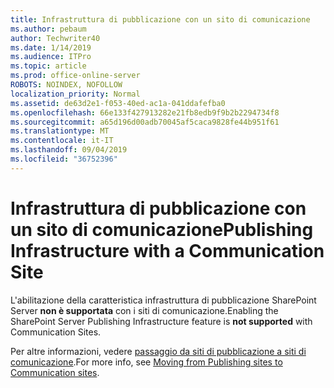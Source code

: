 ```yaml
---
title: Infrastruttura di pubblicazione con un sito di comunicazione
ms.author: pebaum
author: Techwriter40
ms.date: 1/14/2019
ms.audience: ITPro
ms.topic: article
ms.prod: office-online-server
ROBOTS: NOINDEX, NOFOLLOW
localization_priority: Normal
ms.assetid: de63d2e1-f053-40ed-ac1a-041ddafefba0
ms.openlocfilehash: 66e133f427913282e21fb8edb9f9b2b2294734f8
ms.sourcegitcommit: a65d196d00adb70045af5caca9828fe44b951f61
ms.translationtype: MT
ms.contentlocale: it-IT
ms.lasthandoff: 09/04/2019
ms.locfileid: "36752396"
---
```

# <a name="publishing-infrastructure-with-a-communication-site"></a><span data-ttu-id="16cef-102">Infrastruttura di pubblicazione con un sito di comunicazione</span><span class="sxs-lookup"><span data-stu-id="16cef-102">Publishing Infrastructure with a Communication Site</span></span>


<span data-ttu-id="16cef-103">L'abilitazione della caratteristica infrastruttura di pubblicazione SharePoint Server **non è supportata** con i siti di comunicazione.</span><span class="sxs-lookup"><span data-stu-id="16cef-103">Enabling the SharePoint Server Publishing Infrastructure feature is **not supported** with Communication Sites.</span></span> 
  
<span data-ttu-id="16cef-104">Per altre informazioni, vedere [passaggio da siti di pubblicazione a siti di comunicazione](https://docs.microsoft.com/sharepoint/publishing-sites-classic-to-modern-experience).</span><span class="sxs-lookup"><span data-stu-id="16cef-104">For more info, see [Moving from Publishing sites to Communication sites](https://docs.microsoft.com/sharepoint/publishing-sites-classic-to-modern-experience).</span></span> 
  

